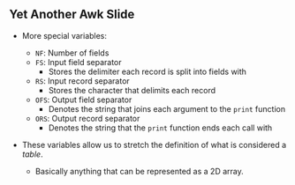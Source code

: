 ## Yet Another Awk Slide

- More special variables:
    - `NF`: Number of fields
    - `FS`: Input field separator
        - Stores the delimiter each record is split into fields with
    - `RS`: Input record separator
        - Stores the character that delimits each record
    - `OFS`: Output field separator
        - Denotes the string that joins each argument to the `print` function
    - `ORS`: Output record separator
        - Denotes the string that the `print` function ends each call with

- These variables allow us to stretch the definition of what is considered a *table*.
    - Basically anything that can be represented as a 2D array.